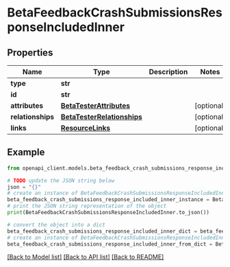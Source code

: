 # BetaFeedbackCrashSubmissionsResponseIncludedInner


## Properties

Name | Type | Description | Notes
------------ | ------------- | ------------- | -------------
**type** | **str** |  | 
**id** | **str** |  | 
**attributes** | [**BetaTesterAttributes**](BetaTesterAttributes.md) |  | [optional] 
**relationships** | [**BetaTesterRelationships**](BetaTesterRelationships.md) |  | [optional] 
**links** | [**ResourceLinks**](ResourceLinks.md) |  | [optional] 

## Example

```python
from openapi_client.models.beta_feedback_crash_submissions_response_included_inner import BetaFeedbackCrashSubmissionsResponseIncludedInner

# TODO update the JSON string below
json = "{}"
# create an instance of BetaFeedbackCrashSubmissionsResponseIncludedInner from a JSON string
beta_feedback_crash_submissions_response_included_inner_instance = BetaFeedbackCrashSubmissionsResponseIncludedInner.from_json(json)
# print the JSON string representation of the object
print(BetaFeedbackCrashSubmissionsResponseIncludedInner.to_json())

# convert the object into a dict
beta_feedback_crash_submissions_response_included_inner_dict = beta_feedback_crash_submissions_response_included_inner_instance.to_dict()
# create an instance of BetaFeedbackCrashSubmissionsResponseIncludedInner from a dict
beta_feedback_crash_submissions_response_included_inner_from_dict = BetaFeedbackCrashSubmissionsResponseIncludedInner.from_dict(beta_feedback_crash_submissions_response_included_inner_dict)
```
[[Back to Model list]](../README.md#documentation-for-models) [[Back to API list]](../README.md#documentation-for-api-endpoints) [[Back to README]](../README.md)



